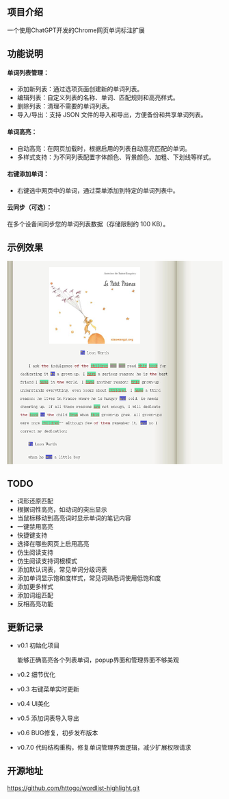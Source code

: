 ## 项目介绍

一个使用ChatGPT开发的Chrome网页单词标注扩展

## 功能说明

#### 单词列表管理：

- 添加新列表：通过选项页面创建新的单词列表。
- 编辑列表：自定义列表的名称、单词、匹配规则和高亮样式。
- 删除列表：清理不需要的单词列表。
- 导入/导出：支持 JSON 文件的导入和导出，方便备份和共享单词列表。

#### 单词高亮：

- 自动高亮：在网页加载时，根据启用的列表自动高亮匹配的单词。
- 多样式支持：为不同列表配置字体颜色、背景颜色、加粗、下划线等样式。

#### 右键添加单词：

- 右键选中网页中的单词，通过菜单添加到特定的单词列表中。

#### 云同步（可选）：

在多个设备间同步您的单词列表数据（存储限制约 100 KB）。

## 示例效果

![标注效果](images/example.png)

## TODO

- 词形还原匹配
- 根据词性高亮，如动词的突出显示
- 当鼠标移动到高亮词时显示单词的笔记内容
- 一键禁用高亮
- 快捷键支持
- 选择在哪些网页上启用高亮
- 仿生阅读支持
- 仿生阅读支持词根模式
- 添加默认词表，常见单词分级词表
- 添加单词显示饱和度样式，常见词熟悉词使用低饱和度
- 添加更多样式
- 添加词组匹配
- 反相高亮功能

## 更新记录

- v0.1 初始化项目

    能够正确高亮各个列表单词，popup界面和管理界面不够美观

- v0.2 细节优化
- v0.3 右键菜单实时更新
- v0.4 UI美化
- v0.5 添加词表导入导出
- v0.6 BUG修复，初步发布版本
- v0.7.0 代码结构重构，修复单词管理界面逻辑，减少扩展权限请求

## 开源地址

https://github.com/httogo/wordlist-highlight.git
